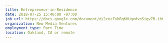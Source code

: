 ```yaml
---
title: Entrepreneur-in-Residence
date: 2018-07-25 15:40:00 -07:00
job_url: https://docs.google.com/document/d/1cncFvhRgKHUqxdvnSiqv7B-ihHEQq0mr2zlrpmqnGqA/edit
organization: New Media Ventures
employment_type: Part Time
location: Oakland, CA or remote
---
```


